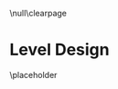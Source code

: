 \null\clearpage

Level Design
=============

<!-- TODO: Talk about the principles of level design -->
\placeholder
